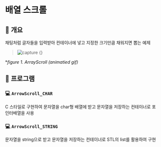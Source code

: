 # 배열 스크롤
## 📢 개요
  채팅처럼 글자들을 입력받아 컨테이너에 넣고 지정한 크기만큼 채워지면 뽑는 예제
  
  
  >![capture](https://github.com/kbm0996/ArrayScroll-Practice/blob/master/capture.gif) {}
  
  
  **figure 1. ArrayScroll (animatied gif)*
  
  

## 📌 프로그램
### 💻 ``ArrowScroll_CHAR``
  C 스타일로 구현하여 문자열을 char형 배열에 받고 문자열을 저장하는 컨테이너로 포인터배열을 사용

### 💻 ``ArrowScroll_STRING``
  문자열을 string으로 받고 문자열을 저장하는 컨테이너로 STL의 list를 활용하여 구현
